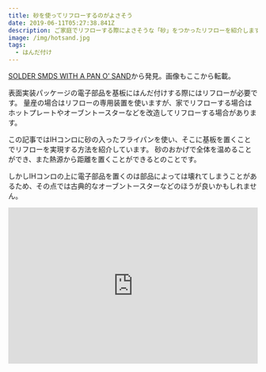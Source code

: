 ```yaml
---
title: 砂を使ってリフローするのがよさそう
date: 2019-06-11T05:27:38.841Z
description: ご家庭でリフローする際によさそうな「砂」をつかったリフローを紹介します。
image: /img/hotsand.jpg
tags:
  - はんだ付け
---
```

[SOLDER SMDS WITH A PAN O’ SAND](https://hackaday.com/2019/06/05/solder-smds-with-a-pan-o-sand/)から発見。画像もここから転載。

表面実装パッケージの電子部品を基板にはんだ付けする際にはリフローが必要です。
量産の場合はリフローの専用装置を使いますが、家でリフローする場合はホットプレートやオーブントースターなどを改造してリフローする場合があります。

この記事ではIHコンロに砂の入ったフライパンを使い、そこに基板を置くことでリフローを実現する方法を紹介しています。
砂のおかげで全体を温めることができ、また熱源から距離を置くことができるとのことです。

しかしIHコンロの上に電子部品を置くのは部品によっては壊れてしまうことがあるため、その点では古典的なオーブントースターなどのほうが良いかもしれません。

<iframe width="100%" height="315" src="https://www.youtube.com/embed/aEn3Wb_zrts" frameborder="0" allow="accelerometer; autoplay; encrypted-media; gyroscope; picture-in-picture" allowfullscreen></iframe>

